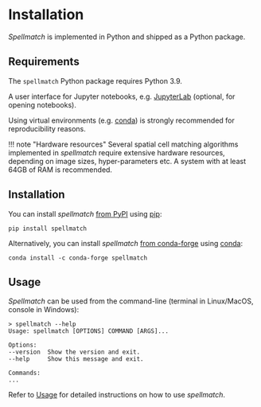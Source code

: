# Installation

*Spellmatch* is implemented in Python and shipped as a Python package.

## Requirements

The `spellmatch` Python package requires Python 3.9.

A user interface for Jupyter notebooks, e.g.
[JupyterLab](https://jupyterlab.readthedocs.io) (optional, for opening notebooks).

Using virtual environments (e.g. [conda](https://docs.conda.io)) is strongly recommended
for reproducibility reasons.

!!! note "Hardware resources"
    Several spatial cell matching algorithms implemented in *spellmatch* require
    extensive hardware resources, depending on image sizes, hyper-parameters etc. A
    system with at least 64GB of RAM is recommended.

## Installation

You can install *spellmatch* [from PyPI](https://pypi.org/project/spellmatch/) using
[pip](https://pypi.org/project/pip/):

    pip install spellmatch

Alternatively, you can install *spellmatch*
[from conda-forge](https://github.com/conda-forge/spellmatch-feedstock) using
[conda](https://docs.conda.io/en/latest/):

    conda install -c conda-forge spellmatch

<!-- TODO conda-forge -->

## Usage

*Spellmatch* can be used from the command-line (terminal in Linux/MacOS, console in
Windows):

    > spellmatch --help
    Usage: spellmatch [OPTIONS] COMMAND [ARGS]...

    Options:
    --version  Show the version and exit.
    --help     Show this message and exit.

    Commands:
    ...

Refer to [Usage](usage/index.md) for detailed instructions on how to use *spellmatch*.
